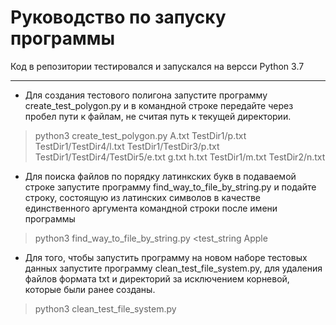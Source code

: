 **Руководство по запуску программы**
=====================

 Код в репозитории тестировался и запускался на версси Python 3.7
 ***
 * Для создания тестового полигона запустите программу create_test_polygon.py и в командной строке передайте через пробел пути к файлам, не считая путь к текущей директории.
 >python3 create_test_polygon.py A.txt TestDir1/p.txt TestDir1/TestDir4/l.txt TestDir1/TestDir3/p.txt TestDir1/TestDir4/TestDir5/e.txt g.txt h.txt TestDir1/m.txt TestDir2/n.txt
 * Для поиска файлов по порядку латинкских букв в подаваемой строке запустите программу find_way_to_file_by_string.py и подайте строку, состоящую из латинских символов в качестве единственного аргумента командной строки после имени программы
  >python3 find_way_to_file_by_string.py <test_string Apple
 * Для того, чтобы запустить программу на новом наборе тестовых данных запустите программу clean_test_file_system.py, для удаления файлов формата txt и директорий за исключением корневой, которые были ранее созданы.
 >python3 clean_test_file_system.py

